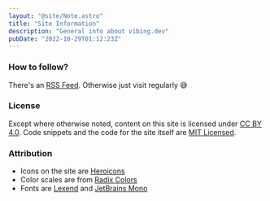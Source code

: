 ```yaml
---
layout: "@site/Note.astro"
title: "Site Information"
description: "General info about vibing.dev"
pubDate: "2022-10-29T01:12:23Z"
---
```


### How to follow?

There's an [RSS Feed](/rss.xml). Otherwise just visit regularly 😅

### License

Except where otherwise noted, content on this site is licensed under [CC BY 4.0][CC]. 
Code snippets and the code for the site itself are [MIT Licensed][MIT].

### Attribution

- Icons on the site are [Heroicons][icons]
- Color scales are from [Radix Colors][colors]
- Fonts are [Lexend][sans] and [JetBrains Mono][mono]

<!-- TODO support/sponser? -->

[CC]: https://creativecommons.org/licenses/by/4.0/
[MIT]: https://github.com/mrmcc3/vibing-dev/blob/main/LICENSE
[repo]: https://github.com/mrmcc3/vibing-dev
[icons]: https://github.com/tailwindlabs/heroicons
[colors]: https://github.com/radix-ui/colors
[sans]: https://fonts.google.com/specimen/Lexend/about?query=lexend&vfonly=true
[mono]: https://fonts.google.com/specimen/JetBrains+Mono/about?query=mono&vfonly=true
